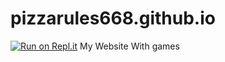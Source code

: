 # pizzarules668.github.io
[![Run on Repl.it](https://repl.it/badge/github/PizzaRules668/pizzarules668.github.io)](https://pizzarules668.github.io)
My Website With games
